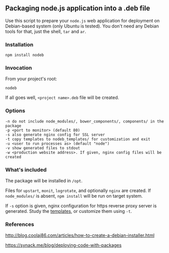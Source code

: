 ## Packaging node.js application into a .deb file

Use this script to prepare your `node.js` web application for deployment on Debian-based system (only Ubuntu is tested).
You don't need any Debian tools for that, just the shell, `tar` and `ar`.

### Installation

    npm install nodeb

### Invocation

From your project's root:

    nodeb

If all goes well, `<project name>.deb` file will be created.

### Options

    -n do not include node_modules/, bower_components/, components/ in the package
    -p <port to monitor> (default 80) 
    -s also generate nginx config for SSL server
    -t copy templates to nodeb_templates/ for customization and exit
    -u <user to run processes as> (default "node")
    -v show generated files to stdout
    -w <production website address>. If given, nginx config files will be created

### What's included

The package will be installed in `/opt`.

Files for `upstart`, `monit`, `logrotate`, and optionally `nginx` are created.  If `node_modules/` is absent, `npm install`
will be run on target system.

If `-s` option is given, nginx configuration for https reverse proxy server is generated.  Study the
[templates](https://github.com/punund/nodeb/tree/master/templates), or customize them using `-t`.

### References

http://blog.coolaj86.com/articles/how-to-create-a-debian-installer.html

https://synack.me/blog/deploying-code-with-packages
